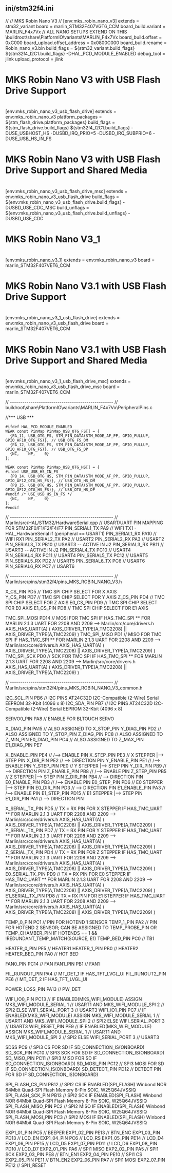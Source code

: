 ## ini/stm32f4.ini

  //
  // MKS Robin Nano V3
  //
  [env:mks_robin_nano_v3]
  extends                     = stm32_variant
  board                       = marlin_STM32F407VGT6_CCM
  board_build.variant         = MARLIN_F4x7Vx                 // ALL NANO SETUPS EXTEND ON THIS \buildroot\share\PlatformIO\variants\MARLIN_F4x7Vx
  board_build.offset          = 0xC000
  board_upload.offset_address = 0x0800C000
  board_build.rename          = Robin_nano_v3.bin
  build_flags                 = ${stm32_variant.build_flags} ${stm32f4_I2C1.build_flags}
                                -DHAL_PCD_MODULE_ENABLED
  debug_tool                  = jlink
  upload_protocol             = jlink
  
  #
  # MKS Robin Nano V3 with USB Flash Drive Support
  #
  [env:mks_robin_nano_v3_usb_flash_drive]
  extends           = env:mks_robin_nano_v3
  platform_packages = ${stm_flash_drive.platform_packages}
  build_flags       = ${stm_flash_drive.build_flags} ${stm32f4_I2C1.build_flags}
                      -DUSE_USBHOST_HS
                      -DUSBD_IRQ_PRIO=5
                      -DUSBD_IRQ_SUBPRIO=6
                      -DUSE_USB_HS_IN_FS
  
  #
  # MKS Robin Nano V3 with USB Flash Drive Support and Shared Media
  #
  [env:mks_robin_nano_v3_usb_flash_drive_msc]
  extends           = env:mks_robin_nano_v3_usb_flash_drive
  build_flags       = ${env:mks_robin_nano_v3_usb_flash_drive.build_flags}
                      -DUSBD_USE_CDC_MSC
  build_unflags     = ${env:mks_robin_nano_v3_usb_flash_drive.build_unflags}
                      -DUSBD_USE_CDC

  #
  # MKS Robin Nano V3_1
  #
  [env:mks_robin_nano_v3_1]
  extends           = env:mks_robin_nano_v3
  board             = marlin_STM32F407VET6_CCM
  
  #
  # MKS Robin Nano V3.1 with USB Flash Drive Support
  #
  [env:mks_robin_nano_v3_1_usb_flash_drive]
  extends           = env:mks_robin_nano_v3_usb_flash_drive
  board             = marlin_STM32F407VET6_CCM
  
  #
  # MKS Robin Nano V3.1 with USB Flash Drive Support and Shared Media
  #
  [env:mks_robin_nano_v3_1_usb_flash_drive_msc]
  extends           = env:mks_robin_nano_v3_usb_flash_drive_msc
  board             = marlin_STM32F407VET6_CCM

// -------------------------------------------------- //
buildroot\share\PlatformIO\variants\MARLIN_F4x7Vx\PeripheralPins.c

//*** USB ***

    #ifdef HAL_PCD_MODULE_ENABLED
    WEAK const PinMap PinMap_USB_OTG_FS[] = {
      {PA_11, USB_OTG_FS, STM_PIN_DATA(STM_MODE_AF_PP, GPIO_PULLUP, GPIO_AF10_OTG_FS)}, // USB_OTG_FS_DM
      {PA_12, USB_OTG_FS, STM_PIN_DATA(STM_MODE_AF_PP, GPIO_PULLUP, GPIO_AF10_OTG_FS)}, // USB_OTG_FS_DP
      {NC,    NP,    0}
    };
    
    WEAK const PinMap PinMap_USB_OTG_HS[] = {
    #ifdef USE_USB_HS_IN_FS
      {PB_14, USB_OTG_HS, STM_PIN_DATA(STM_MODE_AF_PP, GPIO_PULLUP, GPIO_AF12_OTG_HS_FS)}, // USB_OTG_HS_DM
      {PB_15, USB_OTG_HS, STM_PIN_DATA(STM_MODE_AF_PP, GPIO_PULLUP, GPIO_AF12_OTG_HS_FS)}, // USB_OTG_HS_DP
    #endif /* USE_USB_HS_IN_FS */
      {NC,    NP,    0}
    };
    #endif

// -------------------------------------------------- //
Marlin/src/HAL/STM32/HardwareSerial.cpp
// USART/UART PIN MAPPING FOR STM32F0/F1/F2/F4/F7
  PIN_SERIAL1_TX  PA9  // WIFI TX1 - HAL_HardwareSerial if (peripheral == USART1)
  PIN_SERIAL1_RX  PA10 // WIFI RX1
  PIN_SERIAL2_TX  PA2  // USART2
  PIN_SERIAL2_RX  PA3  // USART2
  PIN_SERIAL3_TX  PB10 // USART3 -- ACTIVE IN J2
  PIN_SERIAL3_RX  PB11 // USART3 -- ACTIVE IN J2
  PIN_SERIAL4_TX  PC10 // USART4
  PIN_SERIAL4_RX  PC11 // USART4
  PIN_SERIAL5_TX  PC12 // USART5
  PIN_SERIAL5_RX  PD2  // USART5
  PIN_SERIAL6_TX  PC6  // USART6
  PIN_SERIAL6_RX  PC7  // USART6

// -------------------------------------------------- //
Marlin/src/pins/stm32f4/pins_MKS_ROBIN_NANO_V3.h

  X_CS_PIN  PD5 // TMC SPI CHIP SELECT FOR X AXIS  
  Y_CS_PIN  PD7 // TMC SPI CHIP SELECT FOR Y AXIS
  Z_CS_PIN  PD4 // TMC SPI CHIP SELECT FOR Z AXIS
  E0_CS_PIN PD9 // TMC SPI CHIP SELECT FOR E0 AXIS
  E1_CS_PIN PD8 // TMC SPI CHIP SELECT FOR E1 AXIS

  TMC_SPI_MOSI PD14 // MOSI FOR TMC SPI IF HAS_TMC_SPI ** FOR MARLIN 2.1.3 UART FOR 2208 AND 2209 --> Marlin/src/core/drivers.h AXIS_HAS_UART(A) ( AXIS_DRIVER_TYPE(A,TMC2208) || AXIS_DRIVER_TYPE(A,TMC2209) )
  TMC_SPI_MISO PD1  // MISO FOR TMC SPI IF HAS_TMC_SPI ** FOR MARLIN 2.1.3 UART FOR 2208 AND 2209 --> Marlin/src/core/drivers.h AXIS_HAS_UART(A) ( AXIS_DRIVER_TYPE(A,TMC2208) || AXIS_DRIVER_TYPE(A,TMC2209) )
  TMC_SPI_SCK  PD0  // SCK FOR TMC SPI IF HAS_TMC_SPI  ** FOR MARLIN 2.1.3 UART FOR 2208 AND 2209 --> Marlin/src/core/drivers.h AXIS_HAS_UART(A) ( AXIS_DRIVER_TYPE(A,TMC2208) || AXIS_DRIVER_TYPE(A,TMC2209) )

// -------------------------------------------------- //
Marlin/src/pins/stm32f4/pins_MKS_ROBIN_NANO_V3_common.h

  I2C_SCL_PIN PB6 // I2C PINS AT24C32D I2C-Compatible (2-Wire) Serial EEPROM 32-Kbit (4096 x 8)
  I2C_SDA_PIN PB7 // I2C PINS AT24C32D I2C-Compatible (2-Wire) Serial EEPROM 32-Kbit (4096 x 8)

  SERVO0_PIN PA8 // ENABLE FOR BLTOUCH SERVO

  X_DIAG_PIN  PA15 // ALSO ASSIGNED TO X_STOP_PIN
  Y_DIAG_PIN  PD2  // ALSO ASSIGNED TO Y_STOP_PIN
  Z_DIAG_PIN  PC8  // ALSO ASSIGNED TO Z_MIN_PIN
  E0_DIAG_PIN PC4 // ALSO ASSIGNED TO Z_MAX_PIN
  E1_DIAG_PIN PE7

  X_ENABLE_PIN   PE4  //            /--> ENABLE PIN
  X_STEP_PIN     PE3  // X STEPPER  |--> STEP PIN
  X_DIR_PIN      PE2  //            \--> DIRECTION PIN
  Y_ENABLE_PIN   PE1  //            /--> ENABLE PIN
  Y_STEP_PIN     PE0  // Y STEPPER  |--> STEP PIN
  Y_DIR_PIN      PB9  //            \--> DIRECTION PIN
  Z_ENABLE_PIN   PB8  //            /--> ENABLE PIN
  Z_STEP_PIN     PB5  // Z STEPPER  |--> STEP PIN
  Z_DIR_PIN      PB4  //            \--> DIRECTION PIN
  E0_ENABLE_PIN  PB3  //            /--> ENABLE PIN
  E0_STEP_PIN    PD6  // E0 STEPPER |--> STEP PIN
  E0_DIR_PIN     PD3  //            \--> DIRECTION PIN
  E1_ENABLE_PIN  PA3  //            /--> ENABLE PIN
  E1_STEP_PIN    PD15 // E1 STEPPER |--> STEP PIN
  E1_DIR_PIN     PA1  //            \--> DIRECTION PIN

  X_SERIAL_TX_PIN  PD5 // TX = RX PIN FOR X STEPPER IF HAS_TMC_UART  ** FOR MARLIN 2.1.3 UART FOR 2208 AND 2209 --> Marlin/src/core/drivers.h AXIS_HAS_UART(A) ( AXIS_DRIVER_TYPE(A,TMC2208) || AXIS_DRIVER_TYPE(A,TMC2209) )
  Y_SERIAL_TX_PIN  PD7 // TX = RX PIN FOR Y STEPPER IF HAS_TMC_UART  ** FOR MARLIN 2.1.3 UART FOR 2208 AND 2209 --> Marlin/src/core/drivers.h AXIS_HAS_UART(A) ( AXIS_DRIVER_TYPE(A,TMC2208) || AXIS_DRIVER_TYPE(A,TMC2209) )
  Z_SERIAL_TX_PIN  PD4 // TX = RX PIN FOR Z STEPPER IF HAS_TMC_UART  ** FOR MARLIN 2.1.3 UART FOR 2208 AND 2209 --> Marlin/src/core/drivers.h AXIS_HAS_UART(A) ( AXIS_DRIVER_TYPE(A,TMC2208) || AXIS_DRIVER_TYPE(A,TMC2209) )
  E0_SERIAL_TX_PIN PD9 // TX = RX PIN FOR E0 STEPPER IF HAS_TMC_UART ** FOR MARLIN 2.1.3 UART FOR 2208 AND 2209 --> Marlin/src/core/drivers.h AXIS_HAS_UART(A) ( AXIS_DRIVER_TYPE(A,TMC2208) || AXIS_DRIVER_TYPE(A,TMC2209) )
  E1_SERIAL_TX_PIN PD8 // TX = RX PIN FOR E1 STEPPER IF HAS_TMC_UART ** FOR MARLIN 2.1.3 UART FOR 2208 AND 2209 --> Marlin/src/core/drivers.h AXIS_HAS_UART(A) ( AXIS_DRIVER_TYPE(A,TMC2208) || AXIS_DRIVER_TYPE(A,TMC2209) )

  TEMP_0_PIN   PC1   // PIN FOR HOTEND 1 SENSOR 
  TEMP_1_PIN   PA2   // PIN FOR HOTEND 2 SENSOR; CAN BE ASSIGNED TO TEMP_PROBE_PIN OR TEMP_CHAMBER_PIN IF HOTENDS == 1 && !REDUNDANT_TEMP_MATCH(SOURCE, E1)
  TEMP_BED_PIN PC0   // TB1

  HEATER_0_PIN   PE5   // HEATER1
  HEATER_1_PIN   PB0   // HEATER2
  HEATER_BED_PIN PA0   // HOT BED

  FAN0_PIN PC14  // FAN
  FAN1_PIN PB1   // FAN1

  FIL_RUNOUT_PIN  PA4   // MT_DET_1 IF HAS_TFT_LVGL_UI
  FIL_RUNOUT2_PIN PE6   // MT_DET_2 IF HAS_TFT_LVGL_UI

  POWER_LOSS_PIN PA13  // PW_DET  

  WIFI_IO0_PIN   PC13 // IF ENABLED(MKS_WIFI_MODULE) ASSIGN MKS_WIFI_MODULE_SERIAL 1  // USART1 AND MKS_WIFI_MODULE_SPI 2  // SPI2 ELSE WIFI_SERIAL_PORT 3  // USART3
  WIFI_IO1_PIN   PC7  // IF ENABLED(MKS_WIFI_MODULE) ASSIGN MKS_WIFI_MODULE_SERIAL 1  // USART1 AND MKS_WIFI_MODULE_SPI 2  // SPI2 ELSE WIFI_SERIAL_PORT 3  // USART3
  WIFI_RESET_PIN PE9  // IF ENABLED(MKS_WIFI_MODULE) ASSIGN MKS_WIFI_MODULE_SERIAL 1  // USART1 AND MKS_WIFI_MODULE_SPI 2  // SPI2 ELSE WIFI_SERIAL_PORT 3  // USART3

  SDSS          PC9  // SPI3 CS FOR SD IF SD_CONNECTION_IS(ONBOARD)
  SD_SCK_PIN    PC10 // SPI3 SCK FOR SD IF SD_CONNECTION_IS(ONBOARD)
  SD_MISO_PIN   PC11 // SPI3 MISO FOR SD IF SD_CONNECTION_IS(ONBOARD)
  SD_MOSI_PIN   PC12 // SPI3 MOSI FOR SD IF SD_CONNECTION_IS(ONBOARD)
  SD_DETECT_PIN PD12 // DETECT PIN FOR SD IF SD_CONNECTION_IS(ONBOARD)

  SPI_FLASH_CS_PIN   PB12 // SPI2 CS IF ENABLED(SPI_FLASH) Winbond NOR 64Mbit Quad-SPI Flash Memory 8-Pin SOIC, W25Q64JVSSIQ
  SPI_FLASH_SCK_PIN  PB13 // SPI2 SCK IF ENABLED(SPI_FLASH) Winbond NOR 64Mbit Quad-SPI Flash Memory 8-Pin SOIC, W25Q64JVSSIQ
  SPI_FLASH_MISO_PIN PC2  // SPI2 MISO IF ENABLED(SPI_FLASH) Winbond NOR 64Mbit Quad-SPI Flash Memory 8-Pin SOIC, W25Q64JVSSIQ
  SPI_FLASH_MOSI_PIN PC3  // SPI2 MOSI IF ENABLED(SPI_FLASH) Winbond NOR 64Mbit Quad-SPI Flash Memory 8-Pin SOIC, W25Q64JVSSIQ

 EXP1_01_PIN PC5  // BEEPER
 EXP1_02_PIN PE13 // BTN_ENC
 EXP1_03_PIN PD13 // LCD_EN
 EXP1_04_PIN PC6  // LCD_RS
 EXP1_05_PIN PE14 // LCD_D4
 EXP1_06_PIN PE15 // LCD_D5
 EXP1_07_PIN PD11 // LCD_D6
 EXP1_08_PIN PD10 // LCD_D7
 EXP2_01_PIN PA6  // SPI1 MISO
 EXP2_02_PIN PA5  // SPI1 SCK
 EXP2_03_PIN PE8  // BTN_EN1
 EXP2_04_PIN PE10 // SPI1 CS
 EXP2_05_PIN PE11 // BTN_EN2
 EXP2_06_PIN PA7  // SPI1 MOSI
 EXP2_07_PIN PE12 // SPI1_RESET

